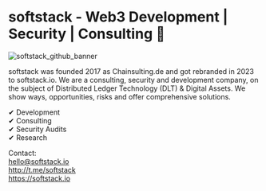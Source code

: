 # softstack - Web3 Development | Security | Consulting 👋
![softstack_github_banner](https://github.com/softstackhq/.github/assets/139053754/bc713945-5139-447a-be57-f3055cdeec9d)


softstack was founded 2017 as Chainsulting.de and got rebranded in 2023 to softstack.io. We are a consulting, security and development company, on the subject of Distributed Ledger Technology (DLT) & Digital Assets. We show ways, opportunities, risks and offer comprehensive solutions. 

✔ Development<br>
✔ Consulting <br>
✔ Security Audits<br>
✔ Research<br>

Contact:<br>
hello@softstack.io<br>
http://t.me/softstack<br>
https://softstack.io<br>
